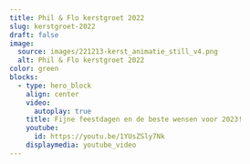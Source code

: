 ```yaml
---
title: Phil & Flo kerstgroet 2022
slug: kerstgroet-2022
draft: false
image:
  source: images/221213-kerst_animatie_still_v4.png
  alt: Phil & Flo kerstgroet 2022
color: green
blocks:
  - type: hero_block
    align: center
    video:
      autoplay: true
    title: Fijne feestdagen en de beste wensen voor 2023!
    youtube:
      id: https://youtu.be/1YUsZSly7Nk
    displaymedia: youtube_video
---
```

